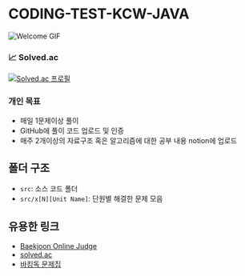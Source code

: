 # CODING-TEST-KCW-JAVA
![Welcome GIF](https://media2.giphy.com/media/v1.Y2lkPTc5MGI3NjExbHhzM2Rsenc1Z3F2aXpmanp3N2xvNGp0MHJqeXA5Z2h5aWd1cHpnOCZlcD12MV9pbnRlcm5hbF9naWZfYnlfaWQmY3Q9Zw/HzPtbOKyBoBFsK4hyc/giphy.webp)

### 📈 Solved.ac
[![Solved.ac
프로필](http://mazassumnida.wtf/api/v2/generate_badge?boj=kan0202)](https://solved.ac/kan0202)


### 개인 목표
- 매일 1문제이상 풀이
- GitHub에 풀이 코드 업로드 및 인증
- 매주 2개이상의 자료구조 혹은 알고리즘에 대한 공부 내용 notion에 업로드

## 폴더 구조
- `src`: 소스 코드 폴더
- `src/x[N][Unit Name]`: 단원별 해결한 문제 모음

## 유용한 링크
- [Baekjoon Online Judge](https://www.acmicpc.net/)
- [solved.ac](https://solved.ac/)
- [바킹독 문제집](https://github.com/encrypted-def/basic-algo-lecture/blob/master/workbook.md)
